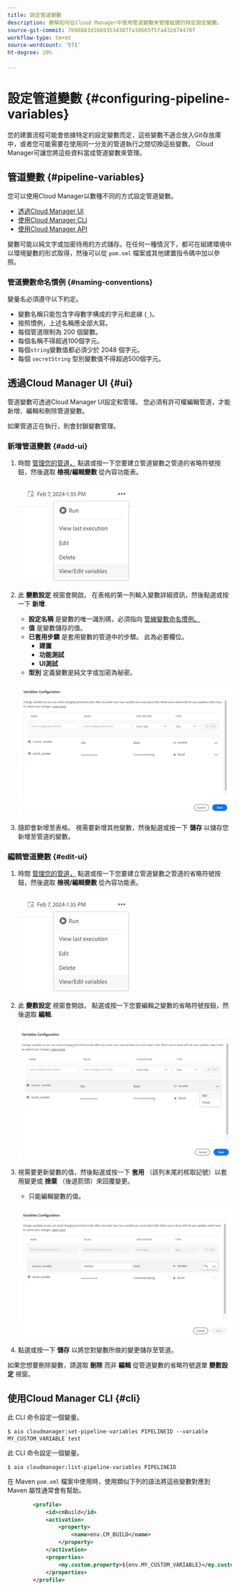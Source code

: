 ```yaml
---
title: 設定管道變數
description: 瞭解如何在Cloud Manager中使用管道變數來管理組建的特定設定變數。
source-git-commit: 7b98883d16893534387fa10665f5fa432d74470f
workflow-type: tm+mt
source-wordcount: '571'
ht-degree: 20%

---
```



# 設定管道變數 {#configuring-pipeline-variables}

您的建置流程可能會依據特定的設定變數而定，這些變數不適合放入Git存放庫中，或者您可能需要在使用同一分支的管道執行之間切換這些變數。 Cloud Manager可讓您將這些資料當成管道變數來管理。

## 管道變數 {#pipeline-variables}

您可以使用Cloud Manager以數種不同的方式設定管道變數。

* [透過Cloud Manager UI](#ui)
* [使用Cloud Manager CLI](#cli)
* [使用Cloud Manager API](https://developer.adobe.com/experience-cloud/cloud-manager/reference/api/#tag/Variables/operation/getPipelineVariables)

變數可能以純文字或加密待用的方式儲存。在任何一種情況下，都可在組建環境中以環境變數的形式取得，然後可以從 `pom.xml` 檔案或其他建置指令碼中加以參照。

### 管道變數命名慣例 {#naming-conventions}

變量名必須遵守以下約定。

* 變數名稱只能包含字母數字構成的字元和底線 (`_`)。
* 按照慣例，上述名稱應全部大寫。
* 每個管道限制為 200 個變數。
* 每個名稱不得超過100個字元。
* 每個`string`變數值都必須少於 2048 個字元。
* 每個 `secretString` 型別變數值不得超過500個字元。

## 透過Cloud Manager UI {#ui}

管道變數可透過Cloud Manager UI設定和管理。 您必須有許可權編輯管道，才能新增、編輯和刪除管道變數。

如果管道正在執行，則會封鎖變數管理。

### 新增管道變數 {#add-ui}

1. 時間 [管理您的管道，](/help/implementing/cloud-manager/configuring-pipelines/managing-pipelines.md) 點選或按一下您要建立管道變數之管道的省略符號按鈕，然後選取 **檢視/編輯變數** 從內容功能表。

   ![檢視/編輯管道變數](/help/implementing/cloud-manager/assets/pipeline-variables-view-edit.png)

1. 此 **變數設定** 視窗會開啟。 在表格的第一列輸入變數詳細資訊，然後點選或按一下 **新增**.

   * **設定名稱** 是變數的唯一識別碼，必須指向 [管線變數命名慣例。](#naming-conventions)
   * **值** 是變數儲存的值。
   * **已套用步驟** 是套用變數的管道中的步驟。 此為必要欄位。
      * **建置**
      * **功能測試**
      * **UI測試**
   * **型別** 定義變數是純文字或加密為秘密。

   ![新增變數](/help/implementing/cloud-manager/assets/pipeline-variables-add-variable.png)

1. 隨即會新增至表格。 視需要新增其他變數，然後點選或按一下 **儲存** 以儲存您新增至管道的變數。

### 編輯管道變數 {#edit-ui}

1. 時間 [管理您的管道，](/help/implementing/cloud-manager/configuring-pipelines/managing-pipelines.md) 點選或按一下您要建立管道變數之管道的省略符號按鈕，然後選取 **檢視/編輯變數** 從內容功能表。

   ![檢視/編輯管道變數](/help/implementing/cloud-manager/assets/pipeline-variables-view-edit.png)

1. 此 **變數設定** 視窗會開啟。 點選或按一下您要編輯之變數的省略符號按鈕，然後選取 **編輯**.

   ![編輯變數](/help/implementing/cloud-manager/assets/pipeline-variables-edit.png)

1. 視需要更新變數的值，然後點選或按一下 **套用** （該列末尾的核取記號）以套用變更或 **捨棄** （後退箭頭）來回覆變更。

   * 只能編輯變數的值。

   ![編輯變數](/help/implementing/cloud-manager/assets/pipeline-variables-edit-save.png)

1. 點選或按一下 **儲存** 以將您對變數所做的變更儲存至管道。

如果您想要刪除變數，請選取 **刪除** 而非 **編輯** 從管道變數的省略符號選單 **變數設定** 視窗。

## 使用Cloud Manager CLI {#cli}

此 CLI 命令設定一個變量。

```shell
$ aio cloudmanager:set-pipeline-variables PIPELINEID --variable MY_CUSTOM_VARIABLE test
```

此 CLI 命令設定一個變量。

```shell
$ aio cloudmanager:list-pipeline-variables PIPELINEID
```

在 Maven `pom.xml` 檔案中使用時，使用類似下列的語法將這些變數對應到 Maven 屬性通常會有幫助。

```xml
        <profile>
            <id>cmBuild</id>
            <activation>
                <property>
                    <name>env.CM_BUILD</name>
                </property>
            </activation>
            <properties>
                <my.custom.property>${env.MY_CUSTOM_VARIABLE}</my.custom.property> 
            </properties>
        </profile>
```
